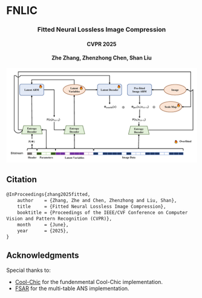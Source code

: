 # FNLIC

### <p align="center"> Fitted Neural Lossless Image Compression</p>
####  <p align="center"> CVPR 2025 </p>
####  <p align="center"> Zhe Zhang, Zhenzhong Chen, Shan Liu</p>

![framework](./assets/overview.png)

## Citation

```
@InProceedings{zhang2025fitted,
    author    = {Zhang, Zhe and Chen, Zhenzhong and Liu, Shan},
    title     = {Fitted Neural Lossless Image Compression},
    booktitle = {Proceedings of the IEEE/CVF Conference on Computer Vision and Pattern Recognition (CVPR)},
    month     = {June},
    year      = {2025},
}
```

## Acknowledgments

Special thanks to:
- [Cool-Chic](https://github.com/Orange-OpenSource/Cool-Chic) for the fundenmental Cool-Chic implementation.
- [FSAR](https://github.com/alipay/Finite_State_Autoregressive_Entropy_Coding) for the multi-table ANS implementation.

